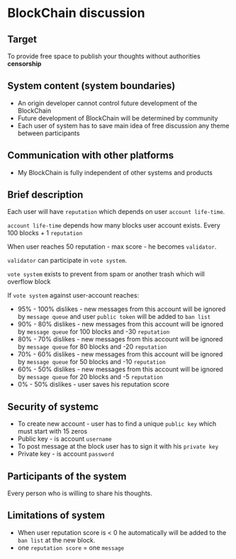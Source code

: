 # BlockChain discussion

## Target
To provide free space to publish your thoughts without authorities <b>censorship</b>

## System content (system boundaries)
- An origin developer cannot control future development of the BlockChain
- Future development of BlockChain will be determined by community
- Each user of system has to save main idea of free discussion any theme between participants
## Communication with other platforms
- My BlockChain is fully independent of other systems and products
## Brief description
Each user will have `reputation` which depends on user `account life-time`. 

`account life-time` depends how many blocks user account exists. Every 100 blocks + 1 `reputation`

When user reaches 50 reputation - max score - he becomes `validator`.

`validator` can participate in `vote system`.

`vote system` exists to prevent from spam or another trash which will overflow block

If `vote system` against user-account reaches:
- 95% - 100% dislikes - new messages from this account will be ignored by `message queue` and user `public token` will be added to `ban list`
- 90% - 80% dislikes - new messages from this account will be ignored by `message queue` for 100 blocks and -30 `reputation`
- 80% - 70% dislikes - new messages from this account will be ignored by `message queue` for 80 blocks and -20 `reputation`
- 70% - 60% dislikes - new messages from this account will be ignored by `message queue` for 50 blocks and -10 `reputation`
- 60% - 50% dislikes - new messages from this account will be ignored by `message queue` for 20 blocks and -5 `reputation`
- 0% - 50% dislikes - user saves his reputation score

## Security of systemc
- To create new account - user has to find a unique `public key` which must start with 15 zeros
- Public key - is account `username`
- To post message at the block user has to sign it with his `private key`
- Private key - is account `password`

## Participants of the system
Every person who is willing to share his thoughts.

## Limitations of system
- When user reputation score is < 0 he automatically will be added to the `ban list` at the new block.
- one `reputation score` = one `message`
